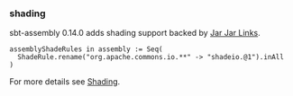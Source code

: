   [1]: https://code.google.com/archive/p/jarjar/

### shading

sbt-assembly 0.14.0 adds shading support backed by [Jar Jar Links][1].

    assemblyShadeRules in assembly := Seq(
      ShadeRule.rename("org.apache.commons.io.**" -> "shadeio.@1").inAll
    )

For more details see [Shading](https://github.com/sbt/sbt-assembly#shading).
